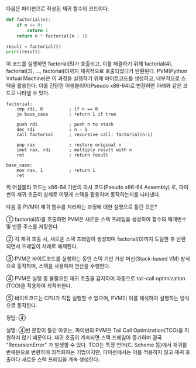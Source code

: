 다음은 파이썬으로 작성된 재귀 함수의 코드이다.

~~~python
def factorial(n):
    if n == 0:
        return 1
    return n * factorial(n - 1)

result = factorial(5)
print(result)
~~~
이 코드를 실행하면 factorial(5)가 호출되고, 이를 해결하기 위해 factorial(4), factorial(3), ..., factorial(0)까지 재귀적으로 호출되었다가 반환된다.
PVM(Python Virtual Machine)은 이 과정을 실행하기 위해 바이트코드를 생성하고, 내부적으로 스택을 활용한다. 이를 간단한 어셈블리어(Pseudo x86-64)로 변환하면 아래와 같은 코드로 나타낼 수 있다.

~~~
factorial:
    cmp rdi, 0          ; if n == 0
    je base_case        ; return 1 if true

    push rdi            ; push n to stack
    dec rdi             ; n - 1
    call factorial      ; recursive call: factorial(n-1)
    
    pop rax             ; restore original n
    imul rax, rdi       ; multiply result with n
    ret                 ; return result

base_case:
    mov rax, 1          ; return 1
    ret
~~~

위 어셈블리 코드는 x86-64 기반의 의사 코드(Pseudo x86-64 Assembly) 로, 파이썬의 재귀 호출이 실제로 어떻게 스택을 활용하며 동작하는지를 나타낸다.

다음 중 PVM이 재귀 함수를 처리하는 과정에 대한 설명으로 틀린 것은?

① factorial(5)를 호출하면 PVM은 새로운 스택 프레임을 생성하여 함수의 매개변수 및 반환 주소를 저장한다.

② 각 재귀 호출 시, 새로운 스택 프레임이 생성되며 factorial(0)까지 도달한 후 반환되면서 프레임이 차례로 해제된다.

③ PVM은 바이트코드를 실행하는 동안 스택 기반 가상 머신(Stack-based VM) 방식으로 동작하며, 스택을 사용하여 연산을 수행한다.

④ PVM은 실행 중 불필요한 재귀 호출을 감지하여 자동으로 tail-call optimization (TCO)을 적용하여 최적화한다.

⑤ 바이트코드는 CPU가 직접 실행할 수 없으며, PVM이 이를 해석하여 실행하는 방식으로 동작한다.



정답: ④

설명:
④번 문항이 틀린 이유는, 파이썬의 PVM은 Tail Call Optimization(TCO)을 지원하지 않기 때문이다.
재귀 호출이 계속되면 스택 프레임이 증가하며 결국 "RecursionError" 가 발생할 수 있다.
TCO는 특정 언어(C, Scheme 등)에서 재귀를 반복문으로 변환하여 최적화하는 기법이지만,
파이썬에서는 이를 적용하지 않고 재귀 호출마다 새로운 스택 프레임을 계속 생성한다.